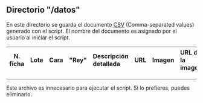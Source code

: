 Directorio "/datos"
---
En este directorio se guarda el documento [CSV](https://es.wikipedia.org/wiki/CSV)
(Comma-separated values) generado con el script. El nombre del documento es asignado por el usuario al iniciar el script.

| N. ficha | Lote | Cara | "Rey" | Descripción detallada | URL | Imagen | URL de la imagen
|---|:---|:---|:---|:---|:---|:---|:---

----------
Este archivo es innecesario para ejecutar el script. Si lo prefieres, puedes eliminarlo.
